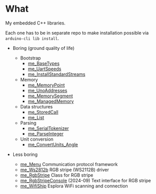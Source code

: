 # What

My embedded C++ libraries.

Each one has to be in separate repo to make installation possible
via `arduino-cli lib install`.

* Boring (ground quality of life)
  * Bootstrap
    * [me_BaseTypes][me_BaseTypes]
    * [me_UartSpeeds][me_UartSpeeds]
    * [me_InstallStandardStreams][me_InstallStandardStreams]
  * Memory
    * [me_MemoryPoint][me_MemoryPoint]
    * [me_UnoAddresses][me_UnoAddresses]
    * [me_MemorySegment][me_MemorySegment]
    * [me_ManagedMemory][me_ManagedMemory]
  * Data structures
    * [me_StoredCall][me_StoredCall]
    * [me_List][me_List]
  * Parsing
    * [me_SerialTokenizer][me_SerialTokenizer]
    * [me_ParseInteger][me_ParseInteger]
  * Unit conversion
    * [me_ConvertUnits_Angle][me_ConvertUnits_Angle]

* Less boring
  * [me_Menu][me_Menu] Communication protocol framework
  * [me_Ws2812b][me_Ws2812b] RGB stripe (WS2112B) driver
  * [me_RgbStripe][me_RgbStripe] Class for RGB stripe
  * [me_RgbStripeConsole][me_RgbStripeConsole] (2024-09) Text interface for RGB stripe
  * [me_WifiShip][me_WifiShip] Esplora WiFi scanning and connection

[me_BaseTypes]: https://github.com/martin-eden/Embedded-me_BaseTypes
[me_UartSpeeds]: https://github.com/martin-eden/Embedded-me_UartSpeeds
[me_InstallStandardStreams]: https://github.com/martin-eden/Embedded-me_InstallStandardStreams

[me_MemoryPoint]: https://github.com/martin-eden/Embedded-me_MemoryPoint
[me_UnoAddresses]: https://github.com/martin-eden/Embedded-me_UnoAddresses
[me_MemorySegment]: https://github.com/martin-eden/Embedded-me_MemorySegment
[me_ManagedMemory]: https://github.com/martin-eden/Embedded-me_ManagedMemory

[me_StoredCall]: https://github.com/martin-eden/Embedded-me_StoredCall
[me_List]: https://github.com/martin-eden/Embedded-me_List

[me_SerialTokenizer]: https://github.com/martin-eden/Embedded-me_SerialTokenizer
[me_ParseInteger]: https://github.com/martin-eden/Embedded-me_ParseInteger

[me_ConvertUnits_Angle]: https://github.com/martin-eden/Embedded-me_ConvertUnits_Angle

[me_Menu]: https://github.com/martin-eden/Embedded-me_Menu
[me_Ws2812b]: https://github.com/martin-eden/Embedded-me_Ws2812b
[me_RgbStripe]: https://github.com/martin-eden/Embedded-me_RgbStripe
[me_RgbStripeConsole]: https://github.com/martin-eden/Embedded-me_RgbStripeConsole
[me_WifiShip]: https://github.com/martin-eden/Embedded-me_WifiShip
